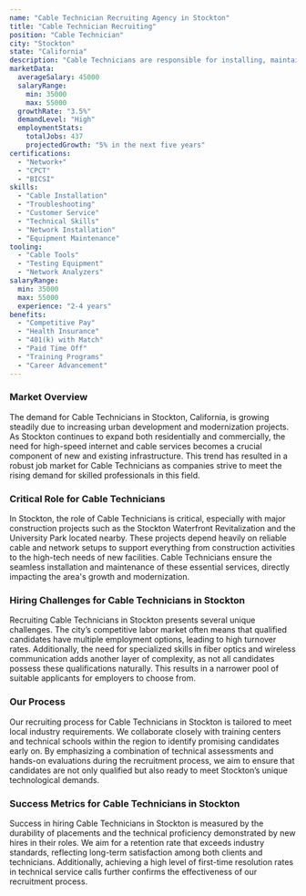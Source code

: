 ```yaml
---
name: "Cable Technician Recruiting Agency in Stockton"
title: "Cable Technician Recruiting"
position: "Cable Technician"
city: "Stockton"
state: "California"
description: "Cable Technicians are responsible for installing, maintaining, and repairing cable for televisions and internet services in Stockton, CA."
marketData:
  averageSalary: 45000
  salaryRange:
    min: 35000
    max: 55000
  growthRate: "3.5%"
  demandLevel: "High"
  employmentStats:
    totalJobs: 437
    projectedGrowth: "5% in the next five years"
certifications:
  - "Network+"
  - "CPCT"
  - "BICSI"
skills:
  - "Cable Installation"
  - "Troubleshooting"
  - "Customer Service"
  - "Technical Skills"
  - "Network Installation"
  - "Equipment Maintenance"
tooling:
  - "Cable Tools"
  - "Testing Equipment"
  - "Network Analyzers"
salaryRange:
  min: 35000
  max: 55000
  experience: "2-4 years"
benefits:
  - "Competitive Pay"
  - "Health Insurance"
  - "401(k) with Match"
  - "Paid Time Off"
  - "Training Programs"
  - "Career Advancement"
---
```


### Market Overview
The demand for Cable Technicians in Stockton, California, is growing steadily due to increasing urban development and modernization projects. As Stockton continues to expand both residentially and commercially, the need for high-speed internet and cable services becomes a crucial component of new and existing infrastructure. This trend has resulted in a robust job market for Cable Technicians as companies strive to meet the rising demand for skilled professionals in this field.

### Critical Role for Cable Technicians
In Stockton, the role of Cable Technicians is critical, especially with major construction projects such as the Stockton Waterfront Revitalization and the University Park located nearby. These projects depend heavily on reliable cable and network setups to support everything from construction activities to the high-tech needs of new facilities. Cable Technicians ensure the seamless installation and maintenance of these essential services, directly impacting the area's growth and modernization.

### Hiring Challenges for Cable Technicians in Stockton
Recruiting Cable Technicians in Stockton presents several unique challenges. The city’s competitive labor market often means that qualified candidates have multiple employment options, leading to high turnover rates. Additionally, the need for specialized skills in fiber optics and wireless communication adds another layer of complexity, as not all candidates possess these qualifications naturally. This results in a narrower pool of suitable applicants for employers to choose from.

### Our Process
Our recruiting process for Cable Technicians in Stockton is tailored to meet local industry requirements. We collaborate closely with training centers and technical schools within the region to identify promising candidates early on. By emphasizing a combination of technical assessments and hands-on evaluations during the recruitment process, we aim to ensure that candidates are not only qualified but also ready to meet Stockton’s unique technological demands.

### Success Metrics for Cable Technicians in Stockton
Success in hiring Cable Technicians in Stockton is measured by the durability of placements and the technical proficiency demonstrated by new hires in their roles. We aim for a retention rate that exceeds industry standards, reflecting long-term satisfaction among both clients and technicians. Additionally, achieving a high level of first-time resolution rates in technical service calls further confirms the effectiveness of our recruitment process.